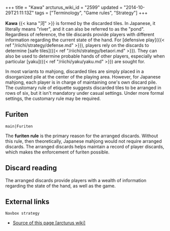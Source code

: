 +++
title = "Kawa"
arcturus_wiki_id = "2599"
updated = "2014-10-29T21:11:13Z"
tags = ["Terminology", "Game rules", "Strategy"]
+++

**Kawa** {{< kana "河" >}} is formed by the discarded tiles. In Japanese, it literally means
"river", and it can also be referred to as the "pond". Regardless of reference, the tile discards
provide players with different information regarding the current state of the hand. For [defensive
play]({{< ref "/riichi/strategy/defense.md" >}}), players rely on the discards to determine [safe
tiles]({{< ref "/riichi/strategy/betaori.md" >}}). They can also be used to determine probable hands
of other players, especially when particular [yaku]({{< ref "/riichi/yaku/yaku.md" >}}) are sought
for.

In most variants to mahjong, discarded tiles are simply placed in a disorganized pile at the center
of the playing area. However, for Japanese mahjong, each player is in charge of maintaining one's
own discard pile. The customary rule of etiquette suggests discarded tiles to be arranged in rows of
six, but it isn't mandatory under casual settings. Under more formal settings, the customary rule
may be required.

## Furiten

`main|Furiten`

The **furiten rule** is the primary reason for the arranged discards. Without this rule, then
theoretically, Japanese mahjong would not require arranged discards. The arranged discards helps
maintain a record of player discards, which makes the enforcement of furiten possible.

## Discard reading

The arranged discards provide players with a wealth of information regarding the state of the hand,
as well as the game.

## External links

`Navbox strategy`

- [Source of this page [arcturus wiki]](http://arcturus.su/wiki/Kawa)

